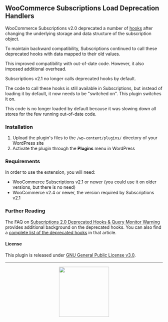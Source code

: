 ## WooCommerce Subscriptions Load Deprecation Handlers

WooCommerce Subscriptions v2.0 deprecated a number of [hooks](https://codex.wordpress.org/Plugin_API/Hooks) after changing the underlying storage and data structure of the subscription object.

To maintain backward compatibility, Subscriptions continued to call these deprecated hooks with data mapped to their old values.

This improved compatibility with out-of-date code. However, it also imposed additional overhead.

Subscriptions v2.1 no longer calls deprecated hooks by default.

The code to call these hooks is still available in Subscriptions, but instead of loading it by default, it now needs to be "switched on". This plugin switches it on.

This code is no longer loaded by default because it was slowing down all stores for the few running out-of-date code.

### Installation

1. Upload the plugin's files to the `/wp-content/plugins/` directory of your WordPress site
1. Activate the plugin through the **Plugins** menu in WordPress

### Requirements

In order to use the extension, you will need:

* WooCommerce Subscriptions v2.1 or newer (you could use it on older versions, but there is no need)
* WooCommerce v2.4 or newer, the version required by Subscriptions v2.1

### Further Reading

The FAQ on [Subscriptions 2.0 Deprecated Hooks & Query Monitor Warning](https://docs.woocommerce.com/document/subscriptions-query-monitor-warning/) provides additional background on the deprecated hooks. You can also find a [complete list of the deprecated hooks](https://docs.woocommerce.com/document/subscriptions-query-monitor-warning/#section-4) in that article.

#### License

This plugin is released under [GNU General Public License v3.0](http://www.gnu.org/licenses/gpl-3.0.html).

---

<p align="center">
<img src="https://cloud.githubusercontent.com/assets/235523/11986380/bb6a0958-a983-11e5-8e9b-b9781d37c64a.png" width="160">
</p>
